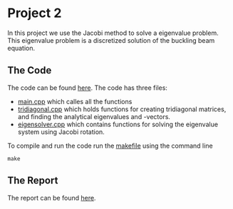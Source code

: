 # Project 2

In this project we use the Jacobi method to solve a eigenvalue problem. This eigenvalue problem is a discretized solution of the buckling beam equation.

## The Code
The code can be found [here](https://github.com/laila503/fys3150/tree/main/Project2/src). The code has three files:

- [main.cpp](https://github.com/laila503/fys3150/blob/main/Project2/src/main.cpp) which calles all the functions
- [tridiagonal.cpp](https://github.com/laila503/fys3150/blob/main/Project2/src/tridiagonal.cpp) which holds functions for creating tridiagonal matrices, and finding the analytical eigenvalues and -vectors.
- [eigensolver.cpp](https://github.com/laila503/fys3150/blob/main/Project2/src/eigensolver.cpp) which contains functions for solving the eigenvalue system using Jacobi rotation.

To compile and run the code run the [makefile](https://github.com/laila503/fys3150/blob/main/Project2/src/makefile) using the command line 

```
make
```

## The Report
The report can be found [here](https://github.com/laila503/fys3150/blob/main/Project2/report/Project2_ComPhys_Andersland.pdf).